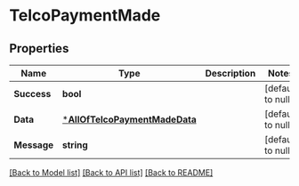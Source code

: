 # TelcoPaymentMade

## Properties
Name | Type | Description | Notes
------------ | ------------- | ------------- | -------------
**Success** | **bool** |  | [default to null]
**Data** | [***AllOfTelcoPaymentMadeData**](AllOfTelcoPaymentMadeData.md) |  | [default to null]
**Message** | **string** |  | [default to null]

[[Back to Model list]](../README.md#documentation-for-models) [[Back to API list]](../README.md#documentation-for-api-endpoints) [[Back to README]](../README.md)

